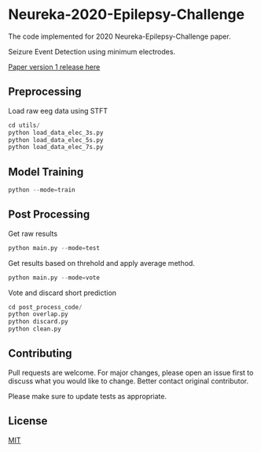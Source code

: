 # Neureka-2020-Epilepsy-Challenge

The code implemented for 2020 Neureka-Epilepsy-Challenge paper.

Seizure Event Detection using minimum electrodes.

[Paper version 1 release here](https://github.com/NeuroSyd/Neureka-2020-Epilepsy-Challenge/blob/master/Two-Channel%20Epileptic%20Seziure%20Detection%20with%20Blended%20Multi-Time%20Segements%20Electroencephalography%20(EEG)%20Spectrogram.pdf)


## Preprocessing
Load raw eeg data using STFT
```python
cd utils/
python load_data_elec_3s.py
python load_data_elec_5s.py
python load_data_elec_7s.py
```
## Model Training
```python
python --mode=train
```
## Post Processing
Get raw results
```python
python main.py --mode=test
```
Get results based on threhold and apply average method.
```python
python main.py --mode=vote
```
Vote and discard short prediction
```python
cd post_process_code/
python overlap.py 
python discard.py 
python clean.py
```
## Contributing
Pull requests are welcome. For major changes, please open an issue first to discuss what you would like to change. Better contact original contributor.

Please make sure to update tests as appropriate.

## License
[MIT](https://choosealicense.com/licenses/mit/)

